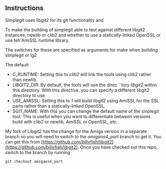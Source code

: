 ## Instructions

Simplegit uses libgit2 for its git functionality and 


To make the building of simplegit able to test against different libgit2 instances, 
newlib or clib2 and whether to use a statically-linked OpenSSL or use teh AmiSSL 
runtime library.

The switches for these are specified as arguments for make when building simplegit 
or lg2

The default 

 * C_RUNTIME: Setting this to *clib2* will link the tools using clib2 rather than newlib.
 * LIBGIT2_DIR: By default, the tools will use the direc```tory *libgit2* within this directory.
With this directive, you can specify a different libgit2 directory to use.
 * USE_AMISSL: Setting this to *1* will build libgit2 using AmiSSL for the SSL parts rather 
than a statically-linked OpenSSL.
 * SGIT_NAME: With this you can change the default name of the sinplegit tool. This is useful
when you want to differentiate between versions build with clib2 or newlib, AmiSSL or 
OpenSSL, *etc.*


My fork of Libgit2 has the change for the Amiga version in a separate branch so you will need to switch to the 
*amigaos4_port* branch to get it. You can get this from [https://github.com/billyfish/libgit2](https://github.com/billyfish/libgit2). Once you have checked out this repo, switch to the branch by running


```
git checkout amigaos4_port
```

